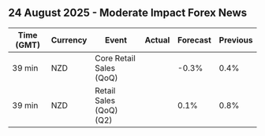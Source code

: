 ## 24 August 2025 - Moderate Impact Forex News

| Time (GMT) | Currency | Event | Actual | Forecast | Previous |
|------|----------|-------|--------|----------|----------|
| 39 min | NZD | Core Retail Sales (QoQ) |  | -0.3% | 0.4% |
| 39 min | NZD | Retail Sales (QoQ) (Q2) |  | 0.1% | 0.8% |
